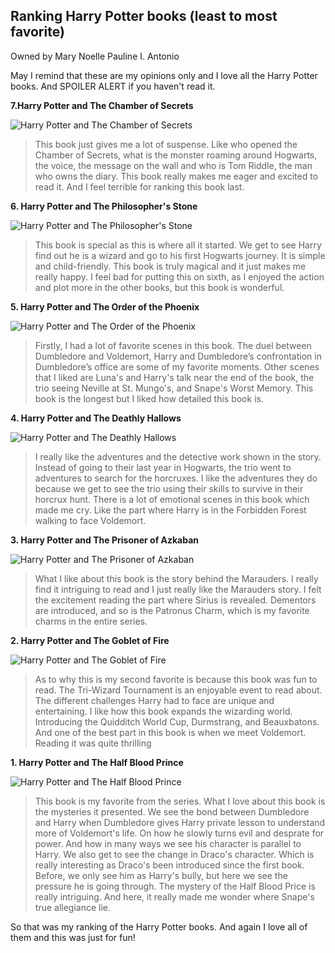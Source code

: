 ## Ranking Harry Potter books (least to most favorite)
Owned by Mary Noelle Pauline I. Antonio

May I remind that these are my opinions only and I love all the Harry Potter books. And SPOILER ALERT if you haven't read it.



**7.Harry Potter and The Chamber of Secrets**

![Harry Potter and The Chamber of Secrets](https://i.gr-assets.com/images/S/compressed.photo.goodreads.com/books/1474169725l/15881._SY475_.jpg)

>This book just gives me a lot of suspense. Like who opened the Chamber of Secrets, what is the monster roaming around Hogwarts, the voice, the message on the wall and who is Tom Riddle, the man who owns the diary. This book really makes me eager and excited to read it. And I feel terrible for ranking this book last.

**6. Harry Potter and The Philosopher's Stone**

![ Harry Potter and The Philosopher's Stone](https://i.gr-assets.com/images/S/compressed.photo.goodreads.com/books/1474154022l/3._SY475_.jpg)

>This book is special as this is where all it started. We get to see Harry find out he is a wizard and go to his first Hogwarts journey. It is simple and child-friendly. This book is truly magical and it just makes me really happy. I feel bad for putting this on sixth, as I enjoyed the action and plot more in the other books, but this book is wonderful. 

**5.  Harry Potter and The Order of the Phoenix**

![ Harry Potter and The Order of the Phoenix](https://i.gr-assets.com/images/S/compressed.photo.goodreads.com/books/1546910265l/2.jpg)

>Firstly, I had a lot of favorite scenes in this book. The duel between Dumbledore and Voldemort, Harry and Dumbledore’s confrontation in Dumbledore’s office are some of my favorite moments. Other scenes that I liked are Luna's and Harry's talk near the end of the book, the trio seeing Neville at St. Mungo's, and Snape's Worst Memory. This book is the longest but I liked how detailed this book is.

**4. Harry Potter and The Deathly Hallows**

![Harry Potter and The Deathly Hallows](https://images-na.ssl-images-amazon.com/images/S/compressed.photo.goodreads.com/books/1474171184i/136251.jpg)

>I really like the adventures and the detective work shown in the story. Instead of going to their last year in Hogwarts, the trio went to adventures to search for the horcruxes. I like the adventures they do because we get to see the trio using their skills to survive in their horcrux hunt. There is a lot of emotional scenes in this book which made me cry. Like the part where Harry is in the Forbidden Forest walking to face Voldemort.

**3. Harry Potter and The Prisoner of Azkaban**

![Harry Potter and The Prisoner of Azkaban](https://i.gr-assets.com/images/S/compressed.photo.goodreads.com/books/1630547330l/5._SY475_.jpg)

>What I like about this book is the story behind the Marauders. I really find it intriguing to read and I just really like the Marauders story. I felt the excitement reading the part where Sirius is revealed. Dementors are introduced, and so is the Patronus Charm, which is my favorite charms in the entire series.

**2. Harry Potter and The Goblet of Fire**

![Harry Potter and The Goblet of Fire](https://static.wikia.nocookie.net/harrypotter/images/d/d9/Goblet_fire_cover.jpg/revision/latest/scale-to-width-down/250?cb=20070328184800)

>As to why this is my second favorite is because this book was fun to read. The Tri-Wizard Tournament is an enjoyable event to read about. The different challenges Harry had to face are unique and entertaining. I like how this book expands the wizarding world. Introducing the Quidditch World Cup, Durmstrang, and Beauxbatons. And one of the best part in this book is when we meet Voldemort. Reading it was quite thrilling

**1. Harry Potter and The Half Blood Prince**

![Harry Potter and The Half Blood Prince](https://i.gr-assets.com/images/S/compressed.photo.goodreads.com/books/1587697303l/1._SX318_.jpg)

>This book is my favorite from the series. What I love about this book is the mysteries it presented. We see the bond between Dumbledore and Harry when Dumbledore gives Harry private lesson to understand more of Voldemort's life. On how he slowly turns evil and desprate for power. And how in many ways we see his character is parallel to Harry. We also get to see the change in Draco's character. Which is really interesting as Draco's been introduced since the first book. Before, we only see him as Harry's bully, but here we see the pressure he is going through. The mystery of the Half Blood Price is really intriguing. And here, it really made me wonder where Snape's true allegiance lie.


So that was my ranking of the Harry Potter books. And again I love all of them and this was just for fun!



